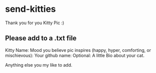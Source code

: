 # send-kitties

Thank you for you Kitty Pic :)

## Please add to a .txt file

Kitty Name:
Mood you believe pic inspires (happy, hyper, comforting, or mischievous): 
Your github name:
Optional: A little Bio about your cat.

Anything else you my like to add.
